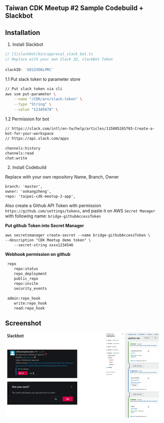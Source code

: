 ## Taiwan CDK Meetup #2 Sample Codebuild + Slackbot

## Installation

1. Install Slackbot

```javascript
// [1]slackbot/bin/approval_slack_bot.ts
// Replace with your own Slack ID, slackBot Token

slackID: 'G012VD6LPRC'

```

1.1 Put slack token to parameter store
```bash
// Put slack token via cli
aws ssm put-parameter \
    --name "/CDK/arn/slack-token" \
    --type "String" \
    --value "12345678" \
```

1.2 Permission for bot

```
// https://slack.com/intl/en-tw/help/articles/115005265703-Create-a-bot-for-your-workspace
// https://api.slack.com/apps

channels:history
channels:read
chat:write
```

2. Install Codebuild

Replace with your own repository Name, Branch, Owner

```
branch: 'master',
owner: 'ookangzheng',
repo: 'taipei-cdk-meetup-2-app',
```

Also create a Github API Token with permission `https://github.com/settings/tokens`, and paste it on AWS `Secret Manager` with following name: `bridge-githubAccessToken`

**Put github Token into Secret Manager**
```
aws secretsmanager create-secret --name bridge-githubAccessToken \
--description "CDK Meetup demo token" \
    --secret-string xxxx1234546
```

**Webhook permission on github**
```
 repo
    repo:status
    repo_deployment
    public_repo
    repo:invite
    security_events

 admin:repo_hook
    write:repo_hook
    read:repo_hook
```

## Screenshot

![](https://raw.githubusercontent.com/ookangzheng/taipei-cdk-meetup-2/master/slackbot-approval.png)
